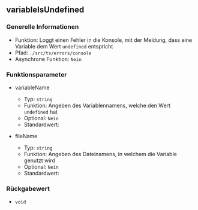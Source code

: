 ## variableIsUndefined

### Generelle Informationen

- Funktion: Loggt einen Fehler in die Konsole, mit der Meldung, dass eine Variable dem Wert `undefined` entspricht
- Pfad: `./src/ts/errors/console`
- Asynchrone Funktion: `Nein`

### Funktionsparameter

- variableName

  - Typ: `string`
  - Funktion: Angeben des Variablennamens, welche den Wert `undefined` hat
  - Optional: `Nein`
  - Standardwert:

- fileName

  - Typ: `string`
  - Funktion: Angeben des Dateinamens, in welchem die Variable genutzt wird
  - Optional: `Nein`
  - Standardwert:

### Rückgabewert

- `void`
